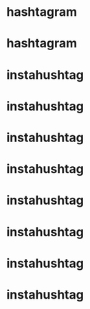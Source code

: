 # hashtagram
# hashtagram
# instahushtag
# instahushtag
# instahushtag
# instahushtag
# instahushtag
# instahushtag
# instahushtag
# instahushtag
